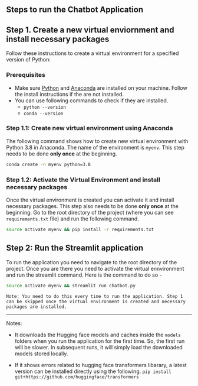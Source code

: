 ## Steps to run the Chatbot Application

## Step 1. Create a new virtual enviornment and install necessary packages

Follow these instructions to create a virtual environment for a specified version of Python:

### Prerequisites

- Make sure [Python](https://www.python.org/downloads/) and [Anaconda](https://www.anaconda.com/) are installed on your machine. Follow the install instructions if the are not installed.
- You can use following commands to check if they are installed.
    - ```python --version```
    - ```conda --version```


### Step 1.1: Create new virtual environment using Anaconda

The following command shows how to create new virtual environment with Python 3.8 in Anaconda. The name of the environment is `myenv`. This step needs to be done **only once** at the beginning.

```bash
conda create -n myenv python=3.8
```

### Step 1.2: Activate the Virtual Environment and install necessary packages
Once the virtual environment is created you can activate it and install necessary packages. 
This step also needs to be done **only once** at the beginning. 
Go to the root directory of the project (where you can see `requirements.txt` file) and run the following command.
```bash
source activate myenv && pip install -r requirements.txt
```

## Step 2: Run the Streamlit application
To run the application you need to navigate to the root directory of the project. Once you are there you need to activate the virtual ennvironment and run the streamlit command. Here is the command to do so -
``` bash
source activate myenv && streamlit run chatbot.py
```

    Note: You need to do this every time to run the application. Step 1 can be skipped once the virtual environment is created and necessary packages are installed. 

---
Notes:
- It downloads the Hugging face models and caches inside the `models` folders when you run the application for the first time. So, the first run will be slower. In subsequent runs, it will simply load the downloaded models stored locally.

- If it shows errors related to hugging face transformers libarary, a latest version can be installed directly using the following.
```pip install git+https://github.com/huggingface/transformers```
